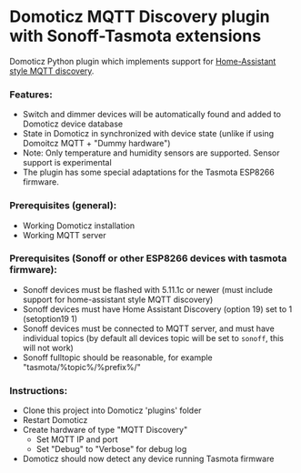 # Domoticz MQTT Discovery plugin with Sonoff-Tasmota extensions
Domoticz Python plugin which implements support for [Home-Assistant style MQTT discovery](https://home-assistant.io/docs/mqtt/discovery/).

### Features:
- Switch and dimmer devices will be automatically found and added to Domoticz device database
- State in Domoticz in synchronized with device state (unlike if using Domoitcz MQTT + "Dummy hardware")
- Note: Only temperature and humidity sensors are supported. Sensor support is experimental
- The plugin has some special adaptations for the Tasmota ESP8266 firmware.

### Prerequisites (general):
- Working Domoticz installation
- Working MQTT server

### Prerequisites (Sonoff or other ESP8266 devices with tasmota firmware):
- Sonoff devices must be flashed with 5.11.1c or newer (must include support for home-assistant style MQTT discovery)
- Sonoff devices must have Home Assistant Discovery (option 19) set to 1 (setoption19 1)
- Sonoff devices must be connected to MQTT server, and must have individual topics (by default all devices topic will be set to `sonoff`, this will not work)
- Sonoff fulltopic should be reasonable, for example "tasmota/%topic%/%prefix%/"

### Instructions:
- Clone this project into Domoticz 'plugins' folder
- Restart Domoticz
- Create hardware of type "MQTT Discovery"
  - Set MQTT IP and port
  - Set "Debug" to "Verbose" for debug log
- Domoticz should now detect any device running Tasmota firmware
